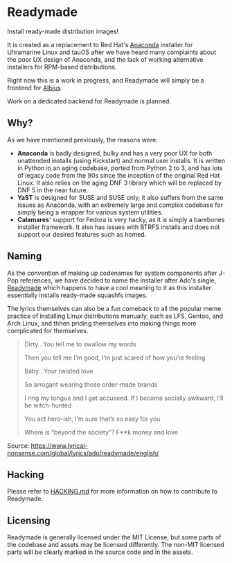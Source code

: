 # Readymade

Install ready-made distribution images!

It is created as a replacement to Red Hat's [Anaconda](https://github.com/rhinstaller/anaconda) installer for Ultramarine Linux and tauOS after we have heard many complaints about the poor UX design of Anaconda, and the lack of working alternative installers for RPM-based distributions.

Right now this is a work in progress, and Readymade will simply be a frontend for [Albius](https://github.com/Vanilla-OS/Albius).

Work on a dedicated backend for Readymade is planned.

## Why?

As we have mentioned previously, the reasons were:

- **Anaconda** is badly designed, bulky and has a very poor UX for both unattended installs (using Kickstart) and normal user installs. It is written in Python in an aging codebase, ported from Python 2 to 3, and has lots of legacy code from the 90s since the inception of the original Red Hat Linux. It also relies on the aging DNF 3 library which will be replaced by DNF 5 in the near future.
- **YaST** is designed for SUSE and SUSE only, it also suffers from the same issues as Anaconda, with an extremely large and complex codebase for simply being a wrapper for various system utilities.
- **Calamares**' support for Fedora is very hacky, as it is simply a barebones installer framework. It also has issues with BTRFS installs and does not support our desired features such as homed.

## Naming

As the convention of making up codenames for system components after J-Pop references, we have decided to name the installer after Ado's single, [Readymade](https://youtu.be/jg09lNupc1s) which happens to have a cool meaning to it as this installer essentially installs ready-made squashfs images.

The lyrics themselves can also be a fun comeback to all the popular meme practice of installing Linux distributions manually, such as LFS, Gentoo, and Arch Linux, and thhen priding themselves into making things more complicated for themselves.

> Dirty.. You tell me to swallow my words
>
> Then you tell me I’m good, I’m just scared of how you’re feeling
>
> Baby.. Your twisted love
>
> So arrogant wearing those order-made brands
>
> I ring my tongue and I get accuseed. If I become socially awkward, I’ll be witch-hunted
>
> You act hero-ish, I’m sure that’s so easy for you
>
> Where is “beyond the society”? F\*\*k money and love

Source: <https://www.lyrical-nonsense.com/global/lyrics/ado/readymade/english/>

## Hacking

Please refer to [HACKING.md](HACKING.md) for more information on how to contribute to Readymade.

## Licensing

Readymade is generally licensed under the MIT License, but some parts of the codebase and assets may be licensed differently. The non-MIT licensed parts will be clearly marked in the source code and in the assets.
